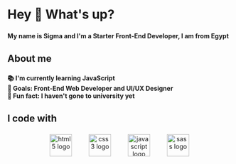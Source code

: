 <h1 align="left">Hey 👋 What's up?</h1>

###

<h4 align="left">My name is Sigma and I'm a Starter Front-End Developer, I am from Egypt</h4>

###

<h2 align="left">About me</h2>

###

<h4 align="left">📚 I'm currently learning JavaScript <br>🎯 Goals: Front-End Web Developer and UI/UX Designer<br>🎲 Fun fact: I haven't gone to university yet</h4>

###

<h2 align="left">I code with</h2>

###

<div align="center">
  <img src="https://cdn.jsdelivr.net/gh/devicons/devicon/icons/html5/html5-original.svg" height="50" alt="html5 logo"  />
  <img width="30" />
  <img src="https://cdn.jsdelivr.net/gh/devicons/devicon/icons/css3/css3-original.svg" height="50" alt="css3 logo"  />
  <img width="30" />
  <img src="https://cdn.jsdelivr.net/gh/devicons/devicon/icons/javascript/javascript-original.svg" height="50" alt="javascript logo"  />
  <img width="30" />
  <img src="https://cdn.jsdelivr.net/gh/devicons/devicon/icons/sass/sass-original.svg" height="50" alt="sass logo"  />
</div>

